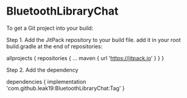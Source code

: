 # BluetoothLibraryChat
To get a Git project into your build:
	
  Step 1. Add the JitPack repository to your build file. add it in your root build.gradle at the end of repositories:




  allprojects {
		repositories {
			...
			maven { url 'https://jitpack.io' }
		}
	}
	
	
	
  
 Step 2. Add the dependency
 
 
 
 
  dependencies {
	        implementation 'com.github.leak19:BluetoothLibraryChat:Tag'
	}

